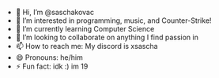 - 👋 Hi, I’m @saschakovac
- 👀 I’m interested in programming, music, and Counter-Strike!
- 🌱 I’m currently learning Computer Science
- 💞️ I’m looking to collaborate on anything I find passion in
- 📫 How to reach me: My discord is xsascha
- 😄 Pronouns: he/him
- ⚡ Fun fact: idk :) im 19
